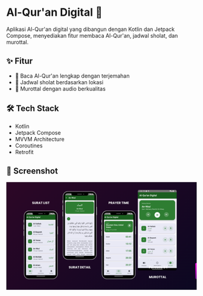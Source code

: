 # Al-Qur'an Digital 📖

Aplikasi Al-Qur'an digital yang dibangun dengan Kotlin dan Jetpack Compose, menyediakan fitur membaca Al-Qur'an, jadwal sholat, dan murottal.

## ✨ Fitur
- 📖 Baca Al-Qur'an lengkap dengan terjemahan
- 🕌 Jadwal sholat berdasarkan lokasi
- 🎵 Murottal dengan audio berkualitas

## 🛠️ Tech Stack
- Kotlin
- Jetpack Compose
- MVVM Architecture
- Coroutines
- Retrofit

## 📱 Screenshot
![image alt](https://github.com/fathananda/QuranDigital/blob/f9ecd9f28d840874449264ae970e1136c1f41fad/User%20Interface.png)

